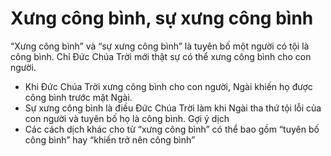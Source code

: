 # Xưng công bình, sự xưng công bình

“Xưng công bình” và “sự xưng công bình” là tuyên bố một người có tội là công bình. Chỉ Đức Chúa Trời mới thật sự có thể xưng công bình cho con người.
- Khi Đức Chúa Trời xưng công bình cho con người, Ngài khiến họ được công bình trước mặt Ngài. 
- Sự xưng công bình là điều Đức Chúa Trời làm khi Ngài tha thứ tội lỗi của con người và tuyên bố họ là công bình. 
Gợi ý dịch
- Các cách dịch khác cho từ “xưng công bình” có thể bao gồm “tuyên bố công bình” hay “khiến trở nên công bình”

